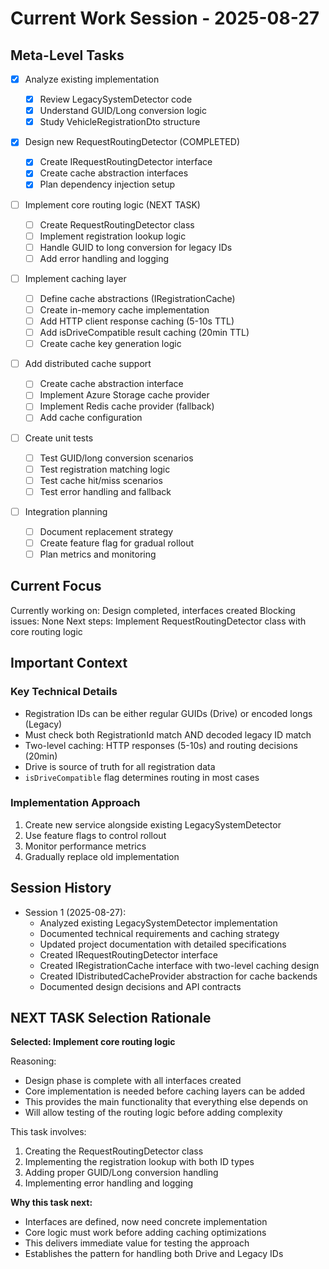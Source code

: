 # Current Work Session - 2025-08-27

## Meta-Level Tasks

- [x] Analyze existing implementation

  - [x] Review LegacySystemDetector code
  - [x] Understand GUID/Long conversion logic
  - [x] Study VehicleRegistrationDto structure

- [x] Design new RequestRoutingDetector (COMPLETED)

  - [x] Create IRequestRoutingDetector interface
  - [x] Create cache abstraction interfaces
  - [x] Plan dependency injection setup

- [ ] Implement core routing logic (NEXT TASK)

  - [ ] Create RequestRoutingDetector class
  - [ ] Implement registration lookup logic
  - [ ] Handle GUID to long conversion for legacy IDs
  - [ ] Add error handling and logging

- [ ] Implement caching layer

  - [ ] Define cache abstractions (IRegistrationCache)
  - [ ] Create in-memory cache implementation
  - [ ] Add HTTP client response caching (5-10s TTL)
  - [ ] Add isDriveCompatible result caching (20min TTL)
  - [ ] Create cache key generation logic

- [ ] Add distributed cache support

  - [ ] Create cache abstraction interface
  - [ ] Implement Azure Storage cache provider
  - [ ] Implement Redis cache provider (fallback)
  - [ ] Add cache configuration

- [ ] Create unit tests

  - [ ] Test GUID/long conversion scenarios
  - [ ] Test registration matching logic
  - [ ] Test cache hit/miss scenarios
  - [ ] Test error handling and fallback

- [ ] Integration planning
  - [ ] Document replacement strategy
  - [ ] Create feature flag for gradual rollout
  - [ ] Plan metrics and monitoring

## Current Focus

Currently working on: Design completed, interfaces created
Blocking issues: None
Next steps: Implement RequestRoutingDetector class with core routing logic

## Important Context

### Key Technical Details

- Registration IDs can be either regular GUIDs (Drive) or encoded longs (Legacy)
- Must check both RegistrationId match AND decoded legacy ID match
- Two-level caching: HTTP responses (5-10s) and routing decisions (20min)
- Drive is source of truth for all registration data
- `isDriveCompatible` flag determines routing in most cases

### Implementation Approach

1. Create new service alongside existing LegacySystemDetector
2. Use feature flags to control rollout
3. Monitor performance metrics
4. Gradually replace old implementation

## Session History

- Session 1 (2025-08-27):
  - Analyzed existing LegacySystemDetector implementation
  - Documented technical requirements and caching strategy
  - Updated project documentation with detailed specifications
  - Created IRequestRoutingDetector interface
  - Created IRegistrationCache interface with two-level caching design
  - Created IDistributedCacheProvider abstraction for cache backends
  - Documented design decisions and API contracts

## NEXT TASK Selection Rationale

**Selected: Implement core routing logic**

Reasoning:

- Design phase is complete with all interfaces created
- Core implementation is needed before caching layers can be added
- This provides the main functionality that everything else depends on
- Will allow testing of the routing logic before adding complexity

This task involves:

1. Creating the RequestRoutingDetector class
2. Implementing the registration lookup with both ID types
3. Adding proper GUID/Long conversion handling
4. Implementing error handling and logging

**Why this task next:**
- Interfaces are defined, now need concrete implementation
- Core logic must work before adding caching optimizations
- This delivers immediate value for testing the approach
- Establishes the pattern for handling both Drive and Legacy IDs
